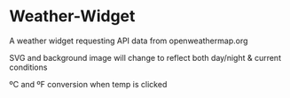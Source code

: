 # Weather-Widget
A weather widget requesting API data from openweathermap.org

SVG and background image will change to reflect both day/night & current conditions

ºC and ºF conversion when temp is clicked 
  
